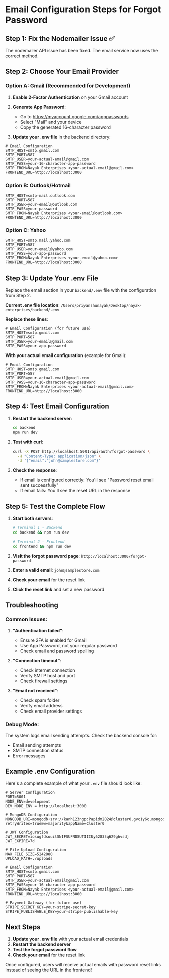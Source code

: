 # Email Configuration Steps for Forgot Password

## Step 1: Fix the Nodemailer Issue ✅
The nodemailer API issue has been fixed. The email service now uses the correct method.

## Step 2: Choose Your Email Provider

### Option A: Gmail (Recommended for Development)

1. **Enable 2-Factor Authentication** on your Gmail account
2. **Generate App Password**:
   - Go to https://myaccount.google.com/apppasswords
   - Select "Mail" and your device
   - Copy the generated 16-character password

3. **Update your .env file** in the backend directory:
```env
# Email Configuration
SMTP_HOST=smtp.gmail.com
SMTP_PORT=587
SMTP_USER=your-actual-email@gmail.com
SMTP_PASS=your-16-character-app-password
SMTP_FROM=Nayak Enterprises <your-actual-email@gmail.com>
FRONTEND_URL=http://localhost:3000
```

### Option B: Outlook/Hotmail
```env
SMTP_HOST=smtp-mail.outlook.com
SMTP_PORT=587
SMTP_USER=your-email@outlook.com
SMTP_PASS=your-password
SMTP_FROM=Nayak Enterprises <your-email@outlook.com>
FRONTEND_URL=http://localhost:3000
```

### Option C: Yahoo
```env
SMTP_HOST=smtp.mail.yahoo.com
SMTP_PORT=587
SMTP_USER=your-email@yahoo.com
SMTP_PASS=your-app-password
SMTP_FROM=Nayak Enterprises <your-email@yahoo.com>
FRONTEND_URL=http://localhost:3000
```

## Step 3: Update Your .env File

Replace the email section in your `backend/.env` file with the configuration from Step 2.

**Current .env file location**: `/Users/priyanshunayak/Desktop/nayak-enterprises/backend/.env`

**Replace these lines**:
```env
# Email Configuration (for future use)
SMTP_HOST=smtp.gmail.com
SMTP_PORT=587
SMTP_USER=your-email@gmail.com
SMTP_PASS=your-app-password
```

**With your actual email configuration** (example for Gmail):
```env
# Email Configuration
SMTP_HOST=smtp.gmail.com
SMTP_PORT=587
SMTP_USER=your-actual-email@gmail.com
SMTP_PASS=your-16-character-app-password
SMTP_FROM=Nayak Enterprises <your-actual-email@gmail.com>
FRONTEND_URL=http://localhost:3000
```

## Step 4: Test Email Configuration

1. **Restart the backend server**:
   ```bash
   cd backend
   npm run dev
   ```

2. **Test with curl**:
   ```bash
   curl -X POST http://localhost:5001/api/auth/forgot-password \
     -H "Content-Type: application/json" \
     -d '{"email":"john@samplestore.com"}'
   ```

3. **Check the response**:
   - If email is configured correctly: You'll see "Password reset email sent successfully"
   - If email fails: You'll see the reset URL in the response

## Step 5: Test the Complete Flow

1. **Start both servers**:
   ```bash
   # Terminal 1 - Backend
   cd backend && npm run dev
   
   # Terminal 2 - Frontend
   cd frontend && npm run dev
   ```

2. **Visit the forgot password page**: `http://localhost:3000/forgot-password`

3. **Enter a valid email**: `john@samplestore.com`

4. **Check your email** for the reset link

5. **Click the reset link** and set a new password

## Troubleshooting

### Common Issues:

1. **"Authentication failed"**:
   - Ensure 2FA is enabled for Gmail
   - Use App Password, not your regular password
   - Check email and password spelling

2. **"Connection timeout"**:
   - Check internet connection
   - Verify SMTP host and port
   - Check firewall settings

3. **"Email not received"**:
   - Check spam folder
   - Verify email address
   - Check email provider settings

### Debug Mode:
The system logs email sending attempts. Check the backend console for:
- Email sending attempts
- SMTP connection status
- Error messages

## Example .env Configuration

Here's a complete example of what your `.env` file should look like:

```env
# Server Configuration
PORT=5001
NODE_ENV=development
DEV_NODE_ENV = http://localhost:3000 

# MongoDB Configuration
MONGODB_URI=mongodb+srv://kanh123ngp:Papidm2024@cluster0.gvc1y6c.mongodb.net/?retryWrites=true&w=majority&appName=Cluster0

# JWT Configuration
JWT_SECRET=iosugfdsouilSNIFSUFNDSUTIIIUy62835q629ghvsdj
JWT_EXPIRE=7d

# File Upload Configuration
MAX_FILE_SIZE=5242880
UPLOAD_PATH=./uploads

# Email Configuration
SMTP_HOST=smtp.gmail.com
SMTP_PORT=587
SMTP_USER=your-actual-email@gmail.com
SMTP_PASS=your-16-character-app-password
SMTP_FROM=Nayak Enterprises <your-actual-email@gmail.com>
FRONTEND_URL=http://localhost:3000

# Payment Gateway (for future use)
STRIPE_SECRET_KEY=your-stripe-secret-key
STRIPE_PUBLISHABLE_KEY=your-stripe-publishable-key
```

## Next Steps

1. **Update your .env file** with your actual email credentials
2. **Restart the backend server**
3. **Test the forgot password flow**
4. **Check your email** for the reset link

Once configured, users will receive actual emails with password reset links instead of seeing the URL in the frontend!
